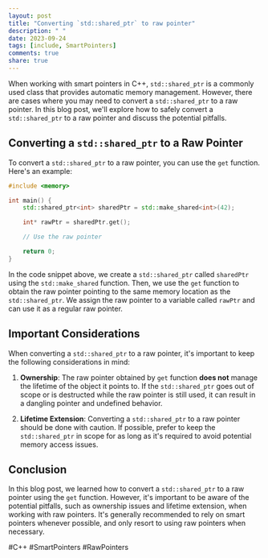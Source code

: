 ```yaml
---
layout: post
title: "Converting `std::shared_ptr` to raw pointer"
description: " "
date: 2023-09-24
tags: [include, SmartPointers]
comments: true
share: true
---
```


When working with smart pointers in C++, `std::shared_ptr` is a commonly used class that provides automatic memory management. However, there are cases where you may need to convert a `std::shared_ptr` to a raw pointer. In this blog post, we'll explore how to safely convert a `std::shared_ptr` to a raw pointer and discuss the potential pitfalls.

## Converting a `std::shared_ptr` to a Raw Pointer

To convert a `std::shared_ptr` to a raw pointer, you can use the `get` function. Here's an example:

```cpp
#include <memory>

int main() {
    std::shared_ptr<int> sharedPtr = std::make_shared<int>(42);

    int* rawPtr = sharedPtr.get();

    // Use the raw pointer

    return 0;
}
```

In the code snippet above, we create a `std::shared_ptr` called `sharedPtr` using the `std::make_shared` function. Then, we use the `get` function to obtain the raw pointer pointing to the same memory location as the `std::shared_ptr`. We assign the raw pointer to a variable called `rawPtr` and can use it as a regular raw pointer.

## Important Considerations

When converting a `std::shared_ptr` to a raw pointer, it's important to keep the following considerations in mind:

1. **Ownership**: The raw pointer obtained by `get` function **does not** manage the lifetime of the object it points to. If the `std::shared_ptr` goes out of scope or is destructed while the raw pointer is still used, it can result in a dangling pointer and undefined behavior.

2. **Lifetime Extension**: Converting a `std::shared_ptr` to a raw pointer should be done with caution. If possible, prefer to keep the `std::shared_ptr` in scope for as long as it's required to avoid potential memory access issues.

## Conclusion

In this blog post, we learned how to convert a `std::shared_ptr` to a raw pointer using the `get` function. However, it's important to be aware of the potential pitfalls, such as ownership issues and lifetime extension, when working with raw pointers. It's generally recommended to rely on smart pointers whenever possible, and only resort to using raw pointers when necessary.

#C++ #SmartPointers #RawPointers